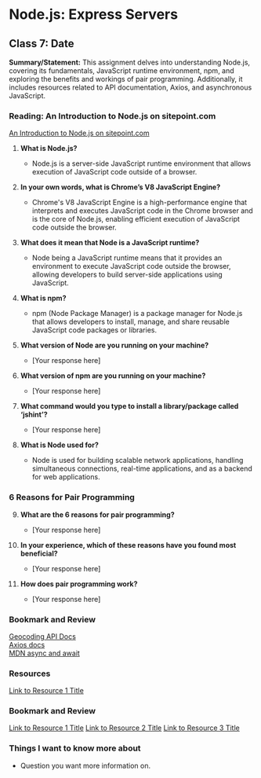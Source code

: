 # Node.js: Express Servers

## Class 7: Date

**Summary/Statement:** This assignment delves into understanding Node.js, covering its fundamentals, JavaScript runtime environment, npm, and exploring the benefits and workings of pair programming. Additionally, it includes resources related to API documentation, Axios, and asynchronous JavaScript.

### Reading: An Introduction to Node.js on sitepoint.com

[An Introduction to Node.js on sitepoint.com](Link)

1. **What is Node.js?**  
   - Node.js is a server-side JavaScript runtime environment that allows execution of JavaScript code outside of a browser.

2. **In your own words, what is Chrome’s V8 JavaScript Engine?**  
   - Chrome's V8 JavaScript Engine is a high-performance engine that interprets and executes JavaScript code in the Chrome browser and is the core of Node.js, enabling efficient execution of JavaScript code outside the browser.

3. **What does it mean that Node is a JavaScript runtime?**  
   - Node being a JavaScript runtime means that it provides an environment to execute JavaScript code outside the browser, allowing developers to build server-side applications using JavaScript.

4. **What is npm?**  
   - npm (Node Package Manager) is a package manager for Node.js that allows developers to install, manage, and share reusable JavaScript code packages or libraries.

5. **What version of Node are you running on your machine?**  
   - [Your response here]

6. **What version of npm are you running on your machine?**  
   - [Your response here]

7. **What command would you type to install a library/package called ‘jshint’?**  
   - [Your response here]

8. **What is Node used for?**  
   - Node is used for building scalable network applications, handling simultaneous connections, real-time applications, and as a backend for web applications.

### 6 Reasons for Pair Programming

9. **What are the 6 reasons for pair programming?**  
   - [Your response here]

10. **In your experience, which of these reasons have you found most beneficial?**  
    - [Your response here]

11. **How does pair programming work?**  
    - [Your response here]

### Bookmark and Review

[Geocoding API Docs](Link)  
[Axios docs](Link)  
[MDN async and await](Link)



### Resources
[Link to Resource 1 Title](Link)


### Bookmark and Review

[Link to Resource 1 Title](Link)
[Link to Resource 2 Title](Link)
[Link to Resource 3 Title](Link)


### Things I want to know more about

- Question you want more information on.
